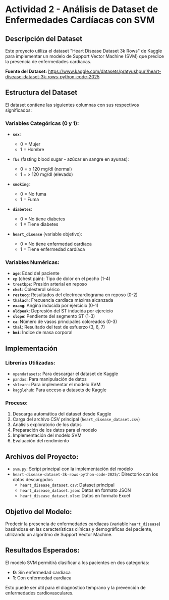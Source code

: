 # Actividad 2 - Análisis de Dataset de Enfermedades Cardíacas con SVM

## Descripción del Dataset

Este proyecto utiliza el dataset "Heart Disease Dataset 3k Rows" de Kaggle para implementar un modelo de Support Vector Machine (SVM) que predice la presencia de enfermedades cardíacas.

**Fuente del Dataset:** https://www.kaggle.com/datasets/pratyushpuri/heart-disease-dataset-3k-rows-python-code-2025

## Estructura del Dataset

El dataset contiene las siguientes columnas con sus respectivos significados:

### Variables Categóricas (0 y 1):
- **`sex`**: 
  - 0 = Mujer
  - 1 = Hombre

- **`fbs`** (fasting blood sugar - azúcar en sangre en ayunas):
  - 0 = ≤ 120 mg/dl (normal)
  - 1 = > 120 mg/dl (elevado)

- **`smoking`**:
  - 0 = No fuma
  - 1 = Fuma

- **`diabetes`**:
  - 0 = No tiene diabetes
  - 1 = Tiene diabetes

- **`heart_disease`** (variable objetivo):
  - 0 = No tiene enfermedad cardíaca
  - 1 = Tiene enfermedad cardíaca

### Variables Numéricas:
- **`age`**: Edad del paciente
- **`cp`** (chest pain): Tipo de dolor en el pecho (1-4)
- **`trestbps`**: Presión arterial en reposo
- **`chol`**: Colesterol sérico
- **`restecg`**: Resultados del electrocardiograma en reposo (0-2)
- **`thalach`**: Frecuencia cardíaca máxima alcanzada
- **`exang`**: Angina inducida por ejercicio (0-1)
- **`oldpeak`**: Depresión del ST inducida por ejercicio
- **`slope`**: Pendiente del segmento ST (1-3)
- **`ca`**: Número de vasos principales coloreados (0-3)
- **`thal`**: Resultado del test de esfuerzo (3, 6, 7)
- **`bmi`**: Índice de masa corporal

## Implementación

### Librerías Utilizadas:
- `opendatasets`: Para descargar el dataset de Kaggle
- `pandas`: Para manipulación de datos
- `sklearn`: Para implementar el modelo SVM
- `kagglehub`: Para acceso a datasets de Kaggle

### Proceso:
1. Descarga automática del dataset desde Kaggle
2. Carga del archivo CSV principal (`heart_disease_dataset.csv`)
3. Análisis exploratorio de los datos
4. Preparación de los datos para el modelo
5. Implementación del modelo SVM
6. Evaluación del rendimiento

## Archivos del Proyecto:
- `svm.py`: Script principal con la implementación del modelo
- `heart-disease-dataset-3k-rows-python-code-2025/`: Directorio con los datos descargados
  - `heart_disease_dataset.csv`: Dataset principal
  - `heart_disease_dataset.json`: Datos en formato JSON
  - `heart_disease_dataset.xlsx`: Datos en formato Excel

## Objetivo del Modelo:
Predecir la presencia de enfermedades cardíacas (variable `heart_disease`) basándose en las características clínicas y demográficas del paciente, utilizando un algoritmo de Support Vector Machine.

## Resultados Esperados:
El modelo SVM permitirá clasificar a los pacientes en dos categorías:
- **0**: Sin enfermedad cardíaca
- **1**: Con enfermedad cardíaca

Esto puede ser útil para el diagnóstico temprano y la prevención de enfermedades cardiovasculares.
